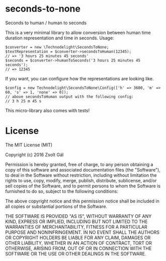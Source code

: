 # seconds-to-none
Seconds to human / human to seconds

This is a very minimal library to allow conversion between human time duration representation and time in seconds.
Usage:

```
$converter = new \Technodelight\SecondsToNone;
$textRepresentation = $converter->secondsToHuman(12345);
// => '3 hours 25 minutes 45 seconds'
$seconds = $converter->humanToSeconds('3 hours 25 minutes 45 seconds');
// => 12345
```

If you want, you can configure how the representations are looking like.
```
$config = new Technodelight\SecondsToNone\Config(['h' => 3600, 'm' => 60, 's' => 1, 'none' => 0]);
// above secondsToHuman output with the following config:
// 3 h 25 m 45 s
```

This micro-library also comes with tests!

# License

The MIT License (MIT)

Copyright (c) 2016 Zsolt Gál

Permission is hereby granted, free of charge, to any person obtaining a copy
of this software and associated documentation files (the "Software"), to deal
in the Software without restriction, including without limitation the rights
to use, copy, modify, merge, publish, distribute, sublicense, and/or sell
copies of the Software, and to permit persons to whom the Software is
furnished to do so, subject to the following conditions:

The above copyright notice and this permission notice shall be included in all
copies or substantial portions of the Software.

THE SOFTWARE IS PROVIDED "AS IS", WITHOUT WARRANTY OF ANY KIND, EXPRESS OR
IMPLIED, INCLUDING BUT NOT LIMITED TO THE WARRANTIES OF MERCHANTABILITY,
FITNESS FOR A PARTICULAR PURPOSE AND NONINFRINGEMENT. IN NO EVENT SHALL THE
AUTHORS OR COPYRIGHT HOLDERS BE LIABLE FOR ANY CLAIM, DAMAGES OR OTHER
LIABILITY, WHETHER IN AN ACTION OF CONTRACT, TORT OR OTHERWISE, ARISING FROM,
OUT OF OR IN CONNECTION WITH THE SOFTWARE OR THE USE OR OTHER DEALINGS IN THE
SOFTWARE.
